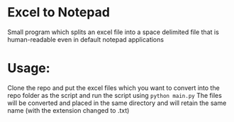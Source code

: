 # Excel to Notepad
Small program which splits an excel file into a space delimited file that is human-readable even in default notepad applications

# Usage:
Clone the repo and put the excel files which you want to convert into the repo folder as the script and run the script using
`python main.py`
The files will be converted and placed in the same directory and will retain the same name (with the extension changed to .txt)
